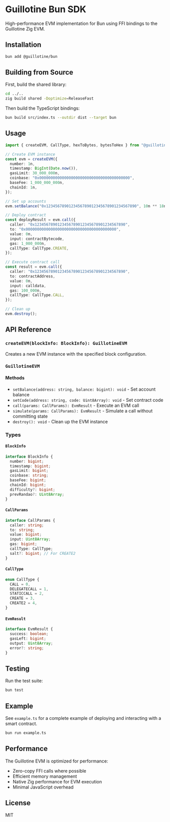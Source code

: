# Guillotine Bun SDK

High-performance EVM implementation for Bun using FFI bindings to the Guillotine Zig EVM.

## Installation

```bash
bun add @guillotine/bun
```

## Building from Source

First, build the shared library:

```bash
cd ../..
zig build shared -Doptimize=ReleaseFast
```

Then build the TypeScript bindings:

```bash
bun build src/index.ts --outdir dist --target bun
```

## Usage

```typescript
import { createEVM, CallType, hexToBytes, bytesToHex } from "@guillotine/bun";

// Create EVM instance
const evm = createEVM({
  number: 1n,
  timestamp: BigInt(Date.now()),
  gasLimit: 30_000_000n,
  coinbase: "0x0000000000000000000000000000000000000000",
  baseFee: 1_000_000_000n,
  chainId: 1n,
});

// Set up accounts
evm.setBalance("0x1234567890123456789012345678901234567890", 10n ** 18n);

// Deploy contract
const deployResult = evm.call({
  caller: "0x1234567890123456789012345678901234567890",
  to: "0x0000000000000000000000000000000000000000",
  value: 0n,
  input: contractBytecode,
  gas: 1_000_000n,
  callType: CallType.CREATE,
});

// Execute contract call
const result = evm.call({
  caller: "0x1234567890123456789012345678901234567890",
  to: contractAddress,
  value: 0n,
  input: calldata,
  gas: 100_000n,
  callType: CallType.CALL,
});

// Clean up
evm.destroy();
```

## API Reference

### `createEVM(blockInfo: BlockInfo): GuillotineEVM`

Creates a new EVM instance with the specified block configuration.

### `GuillotineEVM`

#### Methods

- `setBalance(address: string, balance: bigint): void` - Set account balance
- `setCode(address: string, code: Uint8Array): void` - Set contract code
- `call(params: CallParams): EvmResult` - Execute an EVM call
- `simulate(params: CallParams): EvmResult` - Simulate a call without committing state
- `destroy(): void` - Clean up the EVM instance

### Types

#### `BlockInfo`
```typescript
interface BlockInfo {
  number: bigint;
  timestamp: bigint;
  gasLimit: bigint;
  coinbase: string;
  baseFee: bigint;
  chainId: bigint;
  difficulty?: bigint;
  prevRandao?: Uint8Array;
}
```

#### `CallParams`
```typescript
interface CallParams {
  caller: string;
  to: string;
  value: bigint;
  input: Uint8Array;
  gas: bigint;
  callType: CallType;
  salt?: bigint; // For CREATE2
}
```

#### `CallType`
```typescript
enum CallType {
  CALL = 0,
  DELEGATECALL = 1,
  STATICCALL = 2,
  CREATE = 3,
  CREATE2 = 4,
}
```

#### `EvmResult`
```typescript
interface EvmResult {
  success: boolean;
  gasLeft: bigint;
  output: Uint8Array;
  error?: string;
}
```

## Testing

Run the test suite:

```bash
bun test
```

## Example

See `example.ts` for a complete example of deploying and interacting with a smart contract.

```bash
bun run example.ts
```

## Performance

The Guillotine EVM is optimized for performance:
- Zero-copy FFI calls where possible
- Efficient memory management
- Native Zig performance for EVM execution
- Minimal JavaScript overhead

## License

MIT